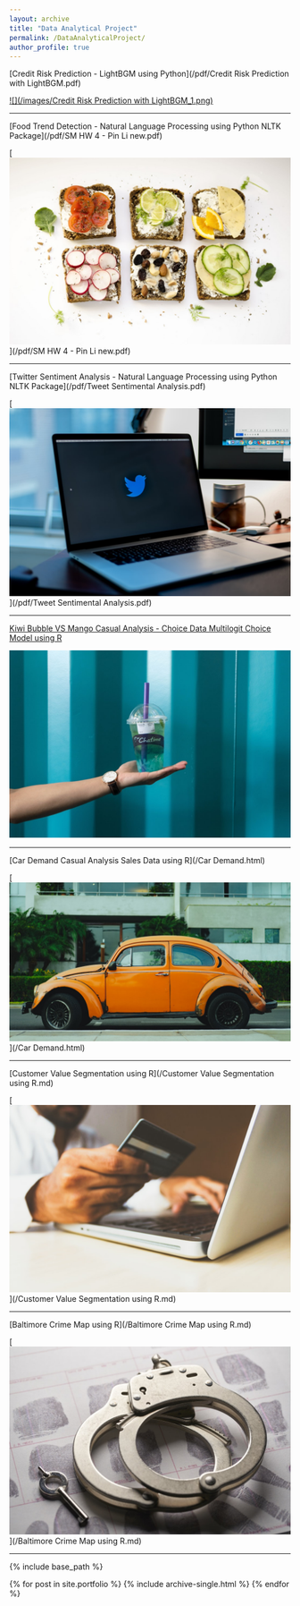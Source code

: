 ```yaml
---
layout: archive
title: "Data Analytical Project"
permalink: /DataAnalyticalProject/
author_profile: true
---
```


[Credit Risk Prediction - LightBGM using Python](/pdf/Credit Risk Prediction with LightBGM.pdf)

[![](/images/Credit Risk Prediction with LightBGM_1.png)](http://credit-risk.herokuapp.com/)

---

[Food Trend Detection - Natural Language Processing using Python NLTK Package](/pdf/SM HW 4 - Pin Li new.pdf)

[![](/images/cauliflower.jpeg)](/pdf/SM HW 4 - Pin Li new.pdf)

---

[Twitter Sentiment Analysis - Natural Language Processing using Python NLTK Package](/pdf/Tweet Sentimental Analysis.pdf)

[![](/images/Twitter.jpeg)](/pdf/Tweet Sentimental Analysis.pdf)

---

[Kiwi Bubble VS Mango Casual Analysis - Choice Data Multilogit Choice Model using R](/Project-2---final-version-copy.html)

[![](/images/bubble.jpeg)](/Project-2---final-version-copy.html)

---

[Car Demand Casual Analysis Sales Data using R](/Car Demand.html)

[![](/images/carpic.jpeg)](/Car Demand.html)

---

[Customer Value Segmentation using R](/Customer Value Segmentation using R.md)

[![](/images/customer.jpeg)](/Customer Value Segmentation using R.md)

---

[Baltimore Crime Map using R](/Baltimore Crime Map using R.md)

[![](/images/crime.jpeg)](/Baltimore Crime Map using R.md)


---




{% include base_path %}


{% for post in site.portfolio %}
  {% include archive-single.html %}
{% endfor %}
